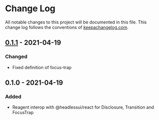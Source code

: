 # Change Log
All notable changes to this project will be documented in this file. This
change log follows the conventions of
[keepachangelog.com](http://keepachangelog.com/).

## [0.1.1] - 2021-04-19
### Changed
- Fixed definition of focus-trap

## 0.1.0 - 2021-04-19
### Added
- Reagent interop with @headlessui/react for Disclosure, Transition and FocusTrap

[0.1.1]: https://github.com/mainej/headlessui-reagent/compare/v0.1.0...v0.1.1
